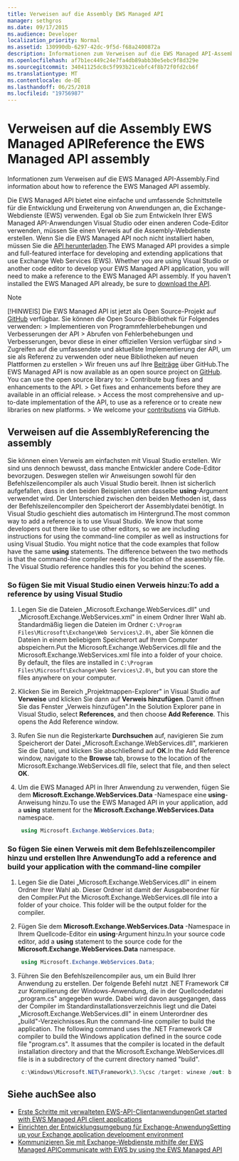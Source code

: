 ```yaml
---
title: Verweisen auf die Assembly EWS Managed API
manager: sethgros
ms.date: 09/17/2015
ms.audience: Developer
localization_priority: Normal
ms.assetid: 130990db-6297-42dc-9f5d-f68a2400872a
description: Informationen zum Verweisen auf die EWS Managed API-Assembly.
ms.openlocfilehash: af7b1ec449c24e7fa4db89abb30e5ebc9f8d329e
ms.sourcegitcommit: 34041125dc8c5f993b21cebfc4f8b72f0fd2cb6f
ms.translationtype: MT
ms.contentlocale: de-DE
ms.lasthandoff: 06/25/2018
ms.locfileid: "19756987"
---
```

# <a name="reference-the-ews-managed-api-assembly"></a><span data-ttu-id="48346-103">Verweisen auf die Assembly EWS Managed API</span><span class="sxs-lookup"><span data-stu-id="48346-103">Reference the EWS Managed API assembly</span></span>

<span data-ttu-id="48346-104">Informationen zum Verweisen auf die EWS Managed API-Assembly.</span><span class="sxs-lookup"><span data-stu-id="48346-104">Find information about how to reference the EWS Managed API assembly.</span></span>
  
<span data-ttu-id="48346-p101">Die EWS Managed API bietet eine einfache und umfassende Schnittstelle für die Entwicklung und Erweiterung von Anwendungen an, die Exchange-Webdienste (EWS) verwenden. Egal ob Sie zum Entwickeln Ihrer EWS Managed API-Anwendungen Visual Studio oder einen anderen Code-Editor verwenden, müssen Sie einen Verweis auf die Assembly-Webdienste erstellen. Wenn Sie die EWS Managed API noch nicht installiert haben, müssen Sie die [API herunterladen](http://aka.ms/ews-managed-api-readme).</span><span class="sxs-lookup"><span data-stu-id="48346-p101">The EWS Managed API provides a simple and full-featured interface for developing and extending applications that use Exchange Web Services (EWS). Whether you are using Visual Studio or another code editor to develop your EWS Managed API application, you will need to make a reference to the EWS Managed API assembly. If you haven't installed the EWS Managed API already, be sure to [download the API](http://aka.ms/ews-managed-api-readme).</span></span>
  
> [!NOTE]
>  <span data-ttu-id="48346-p102">[!HINWEIS]  Die EWS Managed API ist jetzt als Open Source-Projekt auf [GitHub](https://github.com/officedev/ews-managed-api) verfügbar. Sie können die Open Source-Bibliothek für Folgendes verwenden: >  Implementieren von Programmfehlerbehebungen und Verbesserungen der API >  Abrufen von Fehlerbehebungen und Verbesserungen, bevor diese in einer offiziellen Version verfügbar sind >  Zugreifen auf die umfassendste und aktuellste Implementierung der API, um sie als Referenz zu verwenden oder neue Bibliotheken auf neuen Plattformen zu erstellen >  Wir freuen uns auf Ihre [Beiträge](https://github.com/OfficeDev/ews-managed-api/blob/master/CONTRIBUTING.md) über GitHub.</span><span class="sxs-lookup"><span data-stu-id="48346-p102">The EWS Managed API is now available as an open source project on [GitHub](https://github.com/officedev/ews-managed-api). You can use the open source library to: >  Contribute bug fixes and enhancements to the API. >  Get fixes and enhancements before they are available in an official release. >  Access the most comprehensive and up-to-date implementation of the API, to use as a reference or to create new libraries on new platforms. >  We welcome your [contributions](https://github.com/OfficeDev/ews-managed-api/blob/master/CONTRIBUTING.md) via GitHub.</span></span> 
  
## <a name="referencing-the-assembly"></a><span data-ttu-id="48346-113">Verweisen auf die Assembly</span><span class="sxs-lookup"><span data-stu-id="48346-113">Referencing the assembly</span></span>

<span data-ttu-id="48346-p103">Sie können einen Verweis am einfachsten mit Visual Studio erstellen. Wir sind uns dennoch bewusst, dass manche Entwickler andere Code-Editor bevorzugen. Deswegen stellen wir Anweisungen sowohl für den Befehlszeilencompiler als auch Visual Studio bereit. Ihnen ist sicherlich aufgefallen, dass in den beiden Beispielen unten dasselbe **using**-Argument verwendet wird. Der Unterschied zwischen den beiden Methoden ist, dass der Befehlszeilencompiler den Speicherort der Assemblydatei benötigt. In Visual Studio geschieht dies automatisch im Hintergrund.</span><span class="sxs-lookup"><span data-stu-id="48346-p103">The most common way to add a reference is to use Visual Studio. We know that some developers out there like to use other editors, so we are including instructions for using the command-line compiler as well as instructions for using Visual Studio. You might notice that the code examples that follow have the same **using** statements. The difference between the two methods is that the command-line compiler needs the location of the assembly file. The Visual Studio reference handles this for you behind the scenes.</span></span> 
  
### <a name="to-add-a-reference-by-using-visual-studio"></a><span data-ttu-id="48346-119">So fügen Sie mit Visual Studio einen Verweis hinzu:</span><span class="sxs-lookup"><span data-stu-id="48346-119">To add a reference by using Visual Studio</span></span>

1. <span data-ttu-id="48346-p104">Legen Sie die Dateien „Microsoft.Exchange.WebServices.dll" und „Microsoft.Exchange.WebServices.xml" in einem Ordner Ihrer Wahl ab. Standardmäßig liegen die Dateien im Ordner  `C:\Program Files\Microsoft\Exchange\Web Services\2.0\`, aber Sie können die Dateien in einem beliebigem Speicherort auf Ihrem Computer abspeichern.</span><span class="sxs-lookup"><span data-stu-id="48346-p104">Put the Microsoft.Exchange.WebServices.dll file and the Microsoft.Exchange.WebServices.xml file into a folder of your choice. By default, the files are installed in  `C:\Program Files\Microsoft\Exchange\Web Services\2.0\`, but you can store the files anywhere on your computer.</span></span>
    
2. <span data-ttu-id="48346-p105">Klicken Sie im Bereich „Projektmappen-Explorer" in Visual Studio auf **Verweise** und klicken Sie dann auf **Verweis hinzufügen**. Damit öffnen Sie das Fenster „Verweis hinzufügen".</span><span class="sxs-lookup"><span data-stu-id="48346-p105">In the Solution Explorer pane in Visual Studio, select **References**, and then choose **Add Reference**. This opens the Add Reference window.</span></span>
    
3. <span data-ttu-id="48346-124">Rufen Sie nun die Registerkarte **Durchsuchen** auf, navigieren Sie zum Speicherort der Datei „Microsoft.Exchange.WebServices.dll", markieren Sie die Datei, und klicken Sie abschließend auf **OK**.</span><span class="sxs-lookup"><span data-stu-id="48346-124">In the Add Reference window, navigate to the **Browse** tab, browse to the location of the Microsoft.Exchange.WebServices.dll file, select that file, and then select **OK**.</span></span> 
    
4. <span data-ttu-id="48346-125">Um die EWS Managed API in Ihrer Anwendung zu verwenden, fügen Sie dem **Microsoft.Exchange.WebServices.Data** -Namespace eine **using**-Anweisung hinzu.</span><span class="sxs-lookup"><span data-stu-id="48346-125">To use the EWS Managed API in your application, add a **using** statement for the **Microsoft.Exchange.WebServices.Data** namespace.</span></span> 
    
   ```cs
    using Microsoft.Exchange.WebServices.Data;
   ```

### <a name="to-add-a-reference-and-build-your-application-with-the-command-line-compiler"></a><span data-ttu-id="48346-126">So fügen Sie einen Verweis mit dem Befehlszeilencompiler hinzu und erstellen Ihre Anwendung</span><span class="sxs-lookup"><span data-stu-id="48346-126">To add a reference and build your application with the command-line compiler</span></span>

1. <span data-ttu-id="48346-p106">Legen Sie die Datei „Microsoft.Exchange.WebServices.dll" in einem Ordner Ihrer Wahl ab. Dieser Ordner ist damit der Ausgabeordner für den Compiler.</span><span class="sxs-lookup"><span data-stu-id="48346-p106">Put the Microsoft.Exchange.WebServices.dll file into a folder of your choice. This folder will be the output folder for the compiler.</span></span>
    
2. <span data-ttu-id="48346-129">Fügen Sie dem **Microsoft.Exchange.WebServices.Data** -Namespace in Ihrem Quellcode-Editor ein **using**-Argument hinzu.</span><span class="sxs-lookup"><span data-stu-id="48346-129">In your source code editor, add a **using** statement to the source code for the **Microsoft.Exchange.WebServices.Data** namespace.</span></span> 
    
   ```cs
    using Microsoft.Exchange.WebServices.Data;
   ```

3. <span data-ttu-id="48346-p107">Führen Sie den Befehlszeilencompiler aus, um ein Build Ihrer Anwendung zu erstellen. Der folgende Befehl nutzt .NET Framework C# zur Kompilierung der Windows-Anwendung, die in der Quellcodedatei „program.cs" angegeben wurde. Dabei wird davon ausgegangen, dass der Compiler im Standardinstallationsverzeichnis liegt und die Datei „Microsoft.Exchange.WebServices.dll" in einem Unterordner des „build"-Verzeichnisses.</span><span class="sxs-lookup"><span data-stu-id="48346-p107">Run the command-line compiler to build the application. The following command uses the .NET Framework C# compiler to build the Windows application defined in the source code file "program.cs". It assumes that the compiler is located in the default installation directory and that the Microsoft.Exchange.WebServices.dll file is in a subdirectory of the current directory named "build".</span></span>
    
   ```cs
    c:\Windows\Microsoft.NET\Framework\3.5\csc /target: winexe /out: build\testApplication /reference: build\Microsoft.Exchange.WebServices.dll program.cs
   ```

## <a name="see-also"></a><span data-ttu-id="48346-133">Siehe auch</span><span class="sxs-lookup"><span data-stu-id="48346-133">See also</span></span>

- [<span data-ttu-id="48346-134">Erste Schritte mit verwalteten EWS-API-Clientanwendungen</span><span class="sxs-lookup"><span data-stu-id="48346-134">Get started with EWS Managed API client applications</span></span>](get-started-with-ews-managed-api-client-applications.md)    
- [<span data-ttu-id="48346-135">Einrichten der Entwicklungsumgebung für Exchange-Anwendung</span><span class="sxs-lookup"><span data-stu-id="48346-135">Setting up your Exchange application development environment</span></span>](setting-up-your-exchange-application-development-environment.md)   
- [<span data-ttu-id="48346-136">Kommunizieren Sie mit Exchange-Webdienste mithilfe der EWS Managed API</span><span class="sxs-lookup"><span data-stu-id="48346-136">Communicate with EWS by using the EWS Managed API</span></span>](how-to-communicate-with-ews-by-using-the-ews-managed-api.md)
    

